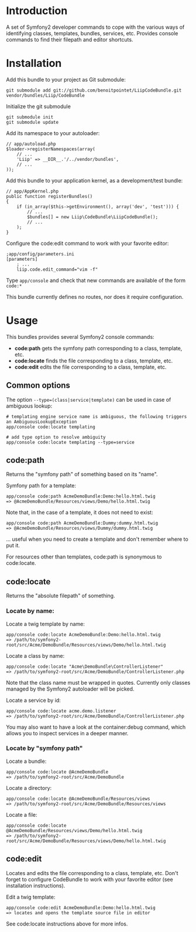 # Introduction

A set of Symfony2 developer commands to cope with the various ways of identifying classes, templates, bundles, services, etc. Provides console commands to find their filepath and editor shortcuts.

# Installation

Add this bundle to your project as Git submodule:

    git submodule add git://github.com/benoitpointet/LiipCodeBundle.git vendor/bundles/Liip/CodeBundle

Initialize the git submodule

    git submodule init
    git submodule update

Add its namespace to your autoloader:

    // app/autoload.php
    $loader->registerNamespaces(array(
        // ...
        'Liip' => __DIR__.'/../vendor/bundles',
        // ...
    ));

Add this bundle to your application kernel, as a development/test bundle:

    // app/AppKernel.php
    public function registerBundles()
    {
        if (in_array($this->getEnvironment(), array('dev', 'test'))) {
            // ...
            $bundles[] = new Liip\CodeBundle\LiipCodeBundle();
            // ...
        );
    }

Configure the code:edit command to work with your favorite editor:

    ;app/config/parameters.ini
    [parameters]
        ; ...
        liip.code.edit_command="vim -f"

Type `app/console` and check that new commands are available of the form `code:*`

This bundle currently defines no routes, nor does it require configuration.

# Usage

This bundles provides several Symfony2 console commands:

*  __code:path__ gets the symfony path corresponding to a class, template, etc.
*  __code:locate__ finds the file corresponding to a class, template, etc.
*  __code:edit__ edits the file corresponding to a class, template, etc.

## Common options

The option `--type=(class|service|template)` can be used in case of ambiguous lookup:

    # templating engine service name is ambiguous, the following triggers an AmbiguousLookupException
    app/console code:locate templating

    # add type option to resolve ambiguity
    app/console code:locate templating --type=service

## code:path

Returns the "symfony path" of something based on its "name".

Symfony path for a template:

    app/console code:path AcmeDemoBundle:Demo:hello.html.twig
    => @AcmeDemoBundle/Resources/views/Demo/hello.html.twig

Note that, in the case of a template, it does not need to exist:

    app/console code:path AcmeDemoBundle:Dummy:dummy.html.twig
    => @AcmeDemoBundle/Resources/views/Dummy/dummy.html.twig

... useful when you need to create a template and don't remember where to put it.

For resources other than templates, code:path is synonymous to code:locate.

## code:locate

Returns the "absolute filepath" of something.

### Locate by name:

Locate a twig template by name:

    app/console code:locate AcmeDemoBundle:Demo:hello.html.twig
    => /path/to/symfony2-root/src/Acme/DemoBundle/Resources/views/Demo/hello.html.twig

Locate a class by name:

    app/console code:locate "Acme\DemoBundle\ControllerListener"
    => /path/to/symfony2-root/src/Acme/DemoBundle/ControllerListener.php

Note that the class name must be wrapped in quotes.
Currently only classes managed by the Symfony2 autoloader will be picked.

Locate a service by id:

    app/console code:locate acme.demo.listener
    => /path/to/symfony2-root/src/Acme/DemoBundle/ControllerListener.php

You may also want to have a look at the container:debug command, which allows you to inspect services in a deeper manner.

### Locate by "symfony path"

Locate a bundle:

    app/console code:locate @AcmeDemoBundle
    => /path/to/symfony2-root/src/Acme/DemoBundle

Locate a directory:

    app/console code:locate @AcmeDemoBundle/Resources/views
    => /path/to/symfony2-root/src/Acme/DemoBundle/Resources/views

Locate a file:

    app/console code:locate @AcmeDemoBundle/Resources/views/Demo/hello.html.twig
    => /path/to/symfony2-root/src/Acme/DemoBundle/Resources/views/Demo/hello.html.twig

## code:edit

Locates and edits the file corresponding to a class, template, etc.
Don't forget to configure CodeBundle to work with your favorite editor (see installation instructions).

Edit a twig template:

    app/console code:edit AcmeDemoBundle:Demo:hello.html.twig
    => locates and opens the template source file in editor

See code:locate instructions above for more infos.

